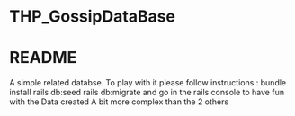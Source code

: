 # THP_GossipDataBase
# README

A simple related databse. To play with it please follow instructions :
bundle install
rails db:seed
rails db:migrate
and go in the rails console to have fun with the Data created
A bit more complex than the 2 others

